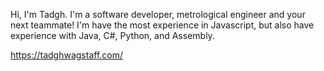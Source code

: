 Hi, I'm Tadgh. I'm a software developer, metrological engineer and your next teammate! I'm have the most experience in Javascript, but also have experience with Java, C#, Python, and Assembly.

https://tadghwagstaff.com/
